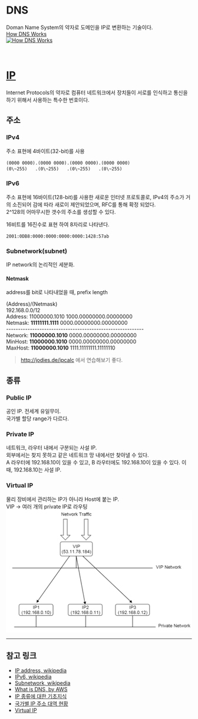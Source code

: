 # DNS
Doman Name System의 약자로 도메인을 IP로 변환하는 기술이다.<br/>
[How DNS Works<br/> ![How DNS Works](https://img.youtube.com/vi/2ZUxoi7YNgs/mq3.jpg)](https://youtu.be/2ZUxoi7YNgs)

<br/>

# [IP](https://ko.wikipedia.org/wiki/IP_%EC%A3%BC%EC%86%8C)
Internet Protocols의 약자로 컴퓨터 네트워크에서 장치들이 서로를 인식하고 통신을 하기 위해서 사용하는 특수한 번호이다.

## 주소
### IPv4
주소 표현에 4바이트(32-bit)를 사용<br/>
```
(0000 0000).(0000 0000).(0000 0000).(0000 0000)
(0\~255)   .(0\~255)   .(0\~255)   .(0\~255)
```
### IPv6
주소 표현에 16바이트(128-bit)를 사용한 새로운 인터넷 프로토콜로, IPv4의 주소가 거의 소진되어 감에 따라 새로이 제안되었으며, RFC를 통해 확정 되었다.<br/>
2^128의 어마무시한 갯수의 주소를 생성할 수 있다.<br/>

16비트를 16진수로 표현 하여 8자리로 나타낸다.<br/>
```
2001:0DB8:0000:0000:0000:0000:1428:57ab
```
### Subnetwork(subnet)
IP network의 논리적인 세분화.

#### Netmask
address를 bit로 나타내었을 때, prefix length

(Address)/(Netmask)<br/>
192.168.0.0/12<br/>
Address: 11000000.1010 1000.00000000.00000000<br/>
Netmask: **11111111.1111** 0000.00000000.00000000<br/>
----------------------------------------------------------<br/>
Network: **11000000.1010** 0000.00000000.00000000<br/>
MinHost: **11000000.1010** 0000.00000000.00000000<br/>
MaxHost: **11000000.1010** 1111.11111111.11111110<br/>
> http://jodies.de/ipcalc 에서 연습해보기 좋다.

## 종류
### Public IP
공인 IP. 전세계 유일무이.<br/>
국가별 할당 range가 다르다.

### Private IP
네트워크, 라우터 내에서 구분되는 사설 IP.<br/>외부에서는 찾지 못하고 같은 네트워크 망 내에서만 찾아낼 수 있다.<br/>
A 라우터에 192.168.10이 있을 수 있고, B 라우터에도 192.168.10이 있을 수 있다. 이때, 192.168.10는 사설 IP.

### Virtual IP
물리 장비에서 관리하는 IP가 아니라 Host에 붙는 IP.<br/>
VIP -> 여러 개의 private IP로 라우팅<br/>
![VIP routing](images/vip_routing.png)

<hr/>

## 참고 링크
- [IP address, wikipedia](https://en.wikipedia.org/wiki/IP_address)
- [IPv6, wikipedia](https://ko.wikipedia.org/wiki/IPv6)
- [Subnetwork, wikipedia](https://en.wikipedia.org/wiki/Subnetwork)
- [What is DNS, by AWS](https://aws.amazon.com/ko/route53/what-is-dns/)
- [IP 종류에 대한 기초지식](http://blog.daum.net/tlos6733/75)
- [국가별 IP 주소 대역 현황](https://xn--3e0bx5euxnjje69i70af08bea817g.xn--3e0b707e/jsp/infoboard/stats/ipCurrent.jsp?nationCode1=KR)
- [Virtual IP](http://zstackdoc.readthedocs.io/en/latest/userManual/vip.html)
